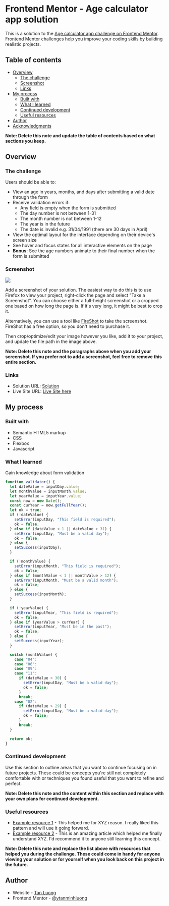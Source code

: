 # Frontend Mentor - Age calculator app solution

This is a solution to the [Age calculator app challenge on Frontend Mentor](https://www.frontendmentor.io/challenges/age-calculator-app-dF9DFFpj-Q). Frontend Mentor challenges help you improve your coding skills by building realistic projects.

## Table of contents

- [Overview](#overview)
  - [The challenge](#the-challenge)
  - [Screenshot](#screenshot)
  - [Links](#links)
- [My process](#my-process)
  - [Built with](#built-with)
  - [What I learned](#what-i-learned)
  - [Continued development](#continued-development)
  - [Useful resources](#useful-resources)
- [Author](#author)
- [Acknowledgments](#acknowledgments)

**Note: Delete this note and update the table of contents based on what sections you keep.**

## Overview

### The challenge

Users should be able to:

- View an age in years, months, and days after submitting a valid date through the form
- Receive validation errors if:
  - Any field is empty when the form is submitted
  - The day number is not between 1-31
  - The month number is not between 1-12
  - The year is in the future
  - The date is invalid e.g. 31/04/1991 (there are 30 days in April)
- View the optimal layout for the interface depending on their device's screen size
- See hover and focus states for all interactive elements on the page
- **Bonus**: See the age numbers animate to their final number when the form is submitted

### Screenshot

![](./screenshot.jpg)

Add a screenshot of your solution. The easiest way to do this is to use Firefox to view your project, right-click the page and select "Take a Screenshot". You can choose either a full-height screenshot or a cropped one based on how long the page is. If it's very long, it might be best to crop it.

Alternatively, you can use a tool like [FireShot](https://getfireshot.com/) to take the screenshot. FireShot has a free option, so you don't need to purchase it.

Then crop/optimize/edit your image however you like, add it to your project, and update the file path in the image above.

**Note: Delete this note and the paragraphs above when you add your screenshot. If you prefer not to add a screenshot, feel free to remove this entire section.**

### Links

- Solution URL: [Solution](https://www.frontendmentor.io/solutions/age-calculator-app-um-Fx4MiJN)
- Live Site URL: [Live Site here](https://ubiquitous-bublanina-152b78.netlify.app/)

## My process

### Built with

- Semantic HTML5 markup
- CSS
- Flexbox
- Javascript

### What I learned

Gain knowledge about form validation

```js
function validator() {
  let dateValue = inputDay.value;
  let monthValue = inputMonth.value;
  let yearValue = inputYear.value;
  const now = new Date();
  const curYear = now.getFullYear();
  let ok = true;
  if (!dateValue) {
    setError(inputDay, "This field is required");
    ok = false;
  } else if (dateValue < 1 || dateValue > 31) {
    setError(inputDay, "Must be a valid day");
    ok = false;
  } else {
    setSuccess(inputDay);
  }

  if (!monthValue) {
    setError(inputMonth, "This field is required");
    ok = false;
  } else if (monthValue < 1 || monthValue > 12) {
    setError(inputMonth, "Must be a valid month");
    ok = false;
  } else {
    setSuccess(inputMonth);
  }

  if (!yearValue) {
    setError(inputYear, "This field is required");
    ok = false;
  } else if (yearValue > curYear) {
    setError(inputYear, "Must be in the past");
    ok = false;
  } else {
    setSuccess(inputYear);
  }

  switch (monthValue) {
    case "04":
    case "06":
    case "09":
    case "11":
      if (dateValue > 30) {
        setError(inputDay, "Must be a valid day");
        ok = false;
      }
      break;
    case "02":
      if (dateValue > 29) {
        setError(inputDay, "Must be a valid day");
        ok = false;
      }
      break;
  }

  return ok;
}
```

### Continued development

Use this section to outline areas that you want to continue focusing on in future projects. These could be concepts you're still not completely comfortable with or techniques you found useful that you want to refine and perfect.

**Note: Delete this note and the content within this section and replace with your own plans for continued development.**

### Useful resources

- [Example resource 1](https://www.example.com) - This helped me for XYZ reason. I really liked this pattern and will use it going forward.
- [Example resource 2](https://www.example.com) - This is an amazing article which helped me finally understand XYZ. I'd recommend it to anyone still learning this concept.

**Note: Delete this note and replace the list above with resources that helped you during the challenge. These could come in handy for anyone viewing your solution or for yourself when you look back on this project in the future.**

## Author

- Website - [Tan Luong](https://www.your-site.com)
- Frontend Mentor - [@ytanminhluong](https://www.frontendmentor.io/profile/tanminhluong)
